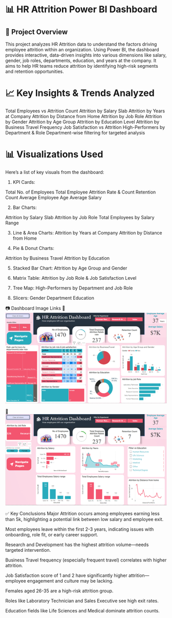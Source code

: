 # 📊 HR Attrition Power BI Dashboard
## 🧩 Project Overview
This project analyzes HR Attrition data to understand the factors driving employee attrition within an organization. Using Power BI, the dashboard provides interactive, data-driven insights into various dimensions like salary, gender, job roles, departments, education, and years at the company. It aims to help HR teams reduce attrition by identifying high-risk segments and retention opportunities.

# 📈 Key Insights & Trends Analyzed

Total Employees vs Attrition Count
Attrition by Salary Slab
Attrition by Years at Company
Attrition by Distance from Home
Attrition by Job Role
Attrition by Gender
Attrition by Age Group
Attrition by Education Level
Attrition by Business Travel Frequency
Job Satisfaction vs Attrition
High-Performers by Department & Role
Department-wise filtering for targeted analysis

# 📊 Visualizations Used
Here’s a list of key visuals from the dashboard:

1. KPI Cards:

Total No. of Employees
Total Employee Attrition Rate & Count
Retention Count
Average Employee Age
Average Salary

2. Bar Charts:

Attrition by Salary Slab
Attrition by Job Role
Total Employees by Salary Range

3. Line & Area Charts:
Attrition by Years at Company
Attrition by Distance from Home

4. Pie & Donut Charts:

Attrition by Business Travel
Attrition by Education

5. Stacked Bar Chart:
Attrition by Age Group and Gender

6. Matrix Table:
Attrition by Job Role & Job Satisfaction Level

7. Tree Map:
High-Performers by Department and Job Role

8. Slicers:
Gender
Department
Education

📷 Dashboard Image Links
📍 ![Page 1](https://github.com/sheetalgat-hubGit/HR-Attrition-PowerBi-project/blob/main/page1.png)

📍 ![Page 2](https://github.com/sheetalgat-hubGit/HR-Attrition-PowerBi-project/blob/main/page2.png)

✅ Key Conclusions
Major Attrition occurs among employees earning less than 5k, highlighting a potential link between low salary and employee exit.

Most employees leave within the first 2-3 years, indicating issues with onboarding, role fit, or early career support.

Research and Development has the highest attrition volume—needs targeted intervention.

Business Travel frequency (especially frequent travel) correlates with higher attrition.

Job Satisfaction score of 1 and 2 have significantly higher attrition—employee engagement and culture may be lacking.

Females aged 26-35 are a high-risk attrition group.

Roles like Laboratory Technician and Sales Executive see high exit rates.

Education fields like Life Sciences and Medical dominate attrition counts.
